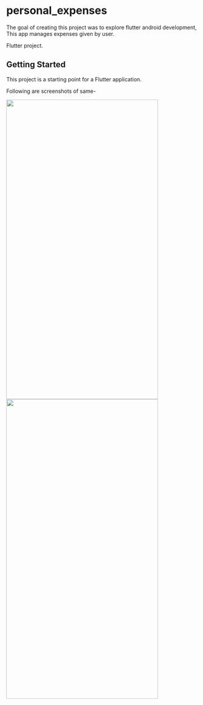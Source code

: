 # personal_expenses

The goal of creating this project was to explore flutter android development, This app manages expenses given by user.

Flutter project.

## Getting Started

This project is a starting point for a Flutter application.

Following are screenshots of same-



<img src="https://user-images.githubusercontent.com/94520177/189387618-f3c1e412-4120-4934-8d1b-076811f3260d.jpg" width="400" height="790">
<img src="https://user-images.githubusercontent.com/94520177/189387637-c4cbd57e-7418-4162-aeaa-0100b9e5eacf.jpg" width="400" height="790">

